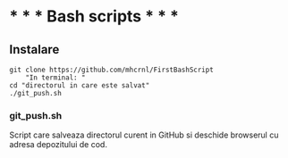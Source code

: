 # * * * Bash scripts * * *

## Instalare
```
git clone https://github.com/mhcrnl/FirstBashScript
    "In terminal: "
cd "directorul in care este salvat"
./git_push.sh
```

### git_push.sh
Script care salveaza directorul curent in GitHub si deschide browserul cu adresa depozitului de cod.